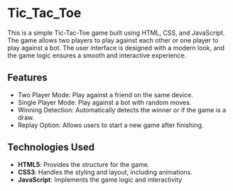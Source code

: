 # Tic_Tac_Toe
This is a simple Tic-Tac-Toe game built using HTML, CSS, and JavaScript. The game allows two players to play against each other or one player to play against a bot. The user interface is designed with a modern look, and the game logic ensures a smooth and interactive experience.

## Features
- Two Player Mode: Play against a friend on the same device.
- Single Player Mode: Play against a bot with random moves.
- Winning Detection: Automatically detects the winner or if the game is a draw.
- Replay Option: Allows users to start a new game after finishing.


## Technologies Used
- **HTML5**: Provides the structure for the game.
- **CSS3**: Handles the styling and layout, including animations.
- **JavaScript**: Implements the game logic and interactivity
